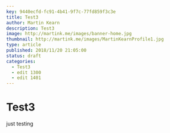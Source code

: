 ```yaml
---
key: 9440ecfd-fc91-4b41-9f7c-77fd859f3c3e
title: Test3
author: Martin Kearn
description: Test3
image: http://martink.me/images/banner-home.jpg
thumbnail: http://martink.me/images/MartinKearnProfile1.jpg
type: article
published: 2018/11/20 21:05:00
status: draft
categories: 
  - Test3
  - edit 1300
  - edit 1401
---
```

# Test3
just testing
